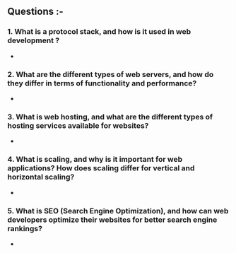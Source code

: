 ## Questions :-

### 1. What is a protocol stack, and how is it used in web development ?
- 

### 2. What are the different types of web servers, and how do they differ in terms of functionality and performance?
- 

### 3. What is web hosting, and what are the different types of hosting services available for websites?
- 

### 4. What is scaling, and why is it important for web applications? How does scaling differ for vertical and horizontal scaling?
- 

### 5. What is SEO (Search Engine Optimization), and how can web developers optimize their websites for better search engine rankings?
- 